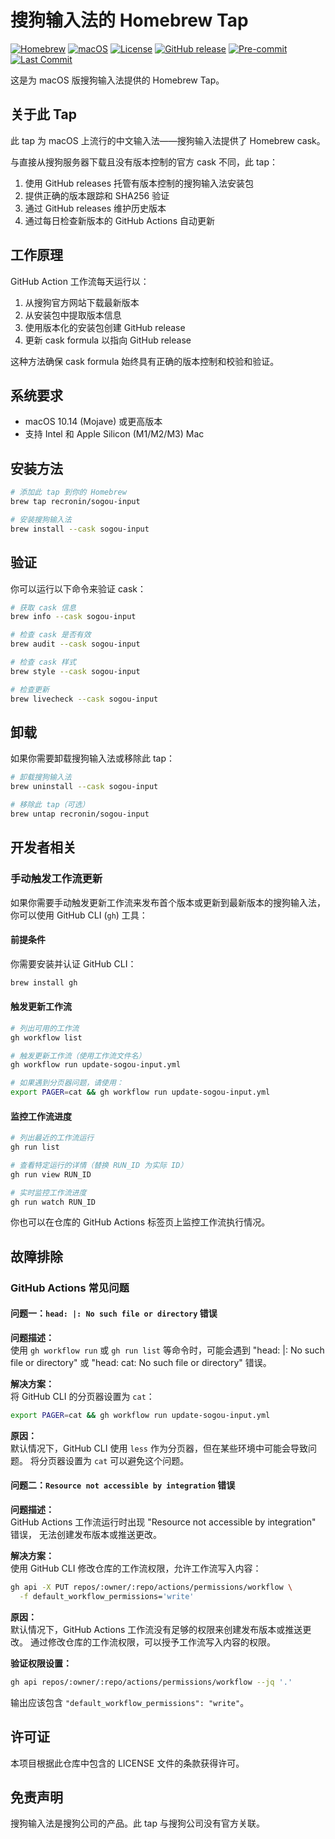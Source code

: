 # 搜狗输入法的 Homebrew Tap

[![Homebrew](https://img.shields.io/badge/Homebrew-Tap-orange)](https://brew.sh)
[![macOS](https://img.shields.io/badge/platform-macOS-blue)](https://www.apple.com/macos)
[![License](https://img.shields.io/github/license/recronin/homebrew-sogou-input)](https://github.com/recronin/homebrew-sogou-input/blob/master/LICENSE)
[![GitHub release](https://img.shields.io/github/v/release/recronin/homebrew-sogou-input)](https://github.com/recronin/homebrew-sogou-input/releases)
[![Pre-commit](https://img.shields.io/badge/pre--commit-enabled-brightgreen)](https://github.com/recronin/homebrew-sogou-input/blob/master/.githooks/pre-commit)
[![Last Commit](https://img.shields.io/github/last-commit/recronin/homebrew-sogou-input)](https://github.com/recronin/homebrew-sogou-input/commits/master)

这是为 macOS 版搜狗输入法提供的 Homebrew Tap。

## 关于此 Tap

此 tap 为 macOS 上流行的中文输入法——搜狗输入法提供了 Homebrew cask。

与直接从搜狗服务器下载且没有版本控制的官方 cask 不同，此 tap：

1. 使用 GitHub releases 托管有版本控制的搜狗输入法安装包
2. 提供正确的版本跟踪和 SHA256 验证
3. 通过 GitHub releases 维护历史版本
4. 通过每日检查新版本的 GitHub Actions 自动更新

## 工作原理

GitHub Action 工作流每天运行以：

1. 从搜狗官方网站下载最新版本
2. 从安装包中提取版本信息
3. 使用版本化的安装包创建 GitHub release
4. 更新 cask formula 以指向 GitHub release

这种方法确保 cask formula 始终具有正确的版本控制和校验和验证。

## 系统要求

- macOS 10.14 (Mojave) 或更高版本
- 支持 Intel 和 Apple Silicon (M1/M2/M3) Mac

## 安装方法

```bash
# 添加此 tap 到你的 Homebrew
brew tap recronin/sogou-input

# 安装搜狗输入法
brew install --cask sogou-input
```

## 验证

你可以运行以下命令来验证 cask：

```bash
# 获取 cask 信息
brew info --cask sogou-input

# 检查 cask 是否有效
brew audit --cask sogou-input

# 检查 cask 样式
brew style --cask sogou-input

# 检查更新
brew livecheck --cask sogou-input
```

## 卸载

如果你需要卸载搜狗输入法或移除此 tap：

```bash
# 卸载搜狗输入法
brew uninstall --cask sogou-input

# 移除此 tap（可选）
brew untap recronin/sogou-input
```

## 开发者相关

### 手动触发工作流更新

如果你需要手动触发更新工作流来发布首个版本或更新到最新版本的搜狗输入法，
你可以使用 GitHub CLI (`gh`) 工具：

#### 前提条件

你需要安装并认证 GitHub CLI：

```bash
brew install gh
```

#### 触发更新工作流

```bash
# 列出可用的工作流
gh workflow list

# 触发更新工作流（使用工作流文件名）
gh workflow run update-sogou-input.yml

# 如果遇到分页器问题，请使用：
export PAGER=cat && gh workflow run update-sogou-input.yml
```

#### 监控工作流进度

```bash
# 列出最近的工作流运行
gh run list

# 查看特定运行的详情（替换 RUN_ID 为实际 ID）
gh run view RUN_ID

# 实时监控工作流进度
gh run watch RUN_ID
```

你也可以在仓库的 GitHub Actions 标签页上监控工作流执行情况。

## 故障排除

### GitHub Actions 常见问题

#### 问题一：`head: |: No such file or directory` 错误

**问题描述：**  
使用 `gh workflow run` 或 `gh run list` 等命令时，可能会遇到
"head: |: No such file or directory" 或 "head: cat: No such file or directory"
错误。

**解决方案：**  
将 GitHub CLI 的分页器设置为 `cat`：

```bash
export PAGER=cat && gh workflow run update-sogou-input.yml
```

**原因：**  
默认情况下，GitHub CLI 使用 `less` 作为分页器，但在某些环境中可能会导致问题。
将分页器设置为 `cat` 可以避免这个问题。

#### 问题二：`Resource not accessible by integration` 错误

**问题描述：**  
GitHub Actions 工作流运行时出现 "Resource not accessible by integration" 错误，
无法创建发布版本或推送更改。

**解决方案：**  
使用 GitHub CLI 修改仓库的工作流权限，允许工作流写入内容：

```bash
gh api -X PUT repos/:owner/:repo/actions/permissions/workflow \
  -f default_workflow_permissions='write'
```

**原因：**  
默认情况下，GitHub Actions 工作流没有足够的权限来创建发布版本或推送更改。
通过修改仓库的工作流权限，可以授予工作流写入内容的权限。

**验证权限设置：**  

```bash
gh api repos/:owner/:repo/actions/permissions/workflow --jq '.'
```

输出应该包含 `"default_workflow_permissions": "write"`。

## 许可证

本项目根据此仓库中包含的 LICENSE 文件的条款获得许可。

## 免责声明

搜狗输入法是搜狗公司的产品。此 tap 与搜狗公司没有官方关联。
